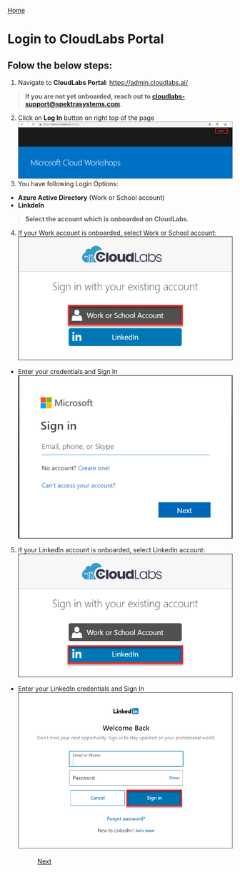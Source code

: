 [Home](./../README.md)

# Login to CloudLabs Portal

## Folow the below steps:
1. Navigate to **CloudLabs Portal**: https://admin.cloudlabs.ai/
>**If you are not yet onboarded, reach out to cloudlabs-support@spektrasystems.com.**
2. Click on **Log In** button on right top of the page
![](images/login.png)
3. You have following Login Options:
* **Azure Active Directory** (Work or School account)
* **LinkdeIn**
>**Select the account which is onboarded on CloudLabs.**
4. If your Work account is onboarded, select Work or School account:
![](images/work.png)
* Enter your credentials and Sign In
![](images/worksign.png)
5. If your LinkedIn account is onboarded, select LinkedIn account:  
![](images/linkedin.png)  
* Enter your LinkedIn credentials and Sign In  
![](images/linksign.png)
&nbsp;&nbsp;&nbsp;&nbsp;&nbsp;&nbsp;&nbsp;&nbsp;&nbsp;&nbsp;&nbsp;&nbsp;&nbsp;&nbsp;&nbsp;&nbsp;&nbsp;&nbsp;&nbsp;&nbsp;&nbsp;&nbsp;&nbsp;&nbsp;&nbsp;&nbsp;&nbsp;&nbsp;&nbsp;&nbsp;&nbsp;&nbsp;&nbsp;&nbsp;&nbsp;&nbsp;&nbsp;&nbsp;&nbsp;&nbsp;&nbsp;&nbsp;&nbsp;&nbsp;&nbsp;&nbsp;&nbsp;&nbsp;&nbsp;&nbsp;&nbsp;&nbsp;&nbsp;&nbsp;&nbsp;&nbsp;&nbsp;&nbsp;&nbsp;&nbsp;&nbsp;&nbsp;&nbsp;&nbsp;&nbsp;&nbsp;&nbsp;&nbsp;&nbsp;&nbsp;&nbsp;&nbsp;&nbsp;&nbsp;&nbsp;&nbsp;&nbsp;&nbsp;&nbsp;&nbsp;&nbsp;&nbsp;&nbsp;&nbsp;&nbsp;&nbsp;&nbsp;&nbsp;&nbsp;&nbsp;&nbsp;&nbsp;&nbsp;&nbsp;&nbsp;&nbsp;&nbsp;&nbsp;&nbsp;&nbsp;&nbsp;&nbsp;&nbsp;&nbsp;&nbsp;&nbsp;&nbsp;&nbsp;&nbsp;&nbsp;&nbsp;&nbsp;&nbsp;&nbsp;&nbsp;&nbsp;&nbsp;&nbsp;&nbsp;&nbsp;&nbsp;&nbsp;&nbsp;&nbsp;&nbsp;&nbsp;&nbsp;&nbsp;&nbsp;&nbsp;&nbsp;&nbsp;[Next](./View_ODL_and_Bit.ly_link_readme.md#view-odlon-demand-labs-and-bitly-link)
